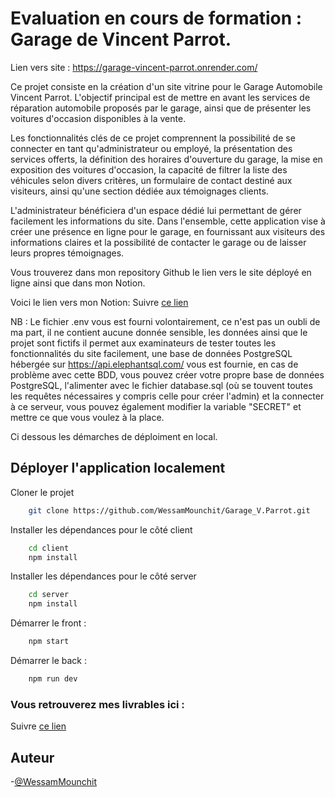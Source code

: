 # Evaluation en cours de formation : Garage de Vincent Parrot.

Lien vers site : https://garage-vincent-parrot.onrender.com/

Ce projet consiste en la création d'un site vitrine pour le Garage Automobile Vincent Parrot. L'objectif principal est de mettre en avant les services de réparation automobile proposés par le garage, ainsi que de présenter les voitures d'occasion disponibles à la vente.

Les fonctionnalités clés de ce projet comprennent la possibilité de se connecter en tant qu'administrateur ou employé, la présentation des services offerts, la définition des horaires d'ouverture du garage, la mise en exposition des voitures d'occasion, la capacité de filtrer la liste des véhicules selon divers critères, un formulaire de contact destiné aux visiteurs, ainsi qu'une section dédiée aux témoignages clients.

L'administrateur bénéficiera d'un espace dédié lui permettant de gérer facilement les informations du site. Dans l'ensemble, cette application vise à créer une présence en ligne pour le garage, en fournissant aux visiteurs des informations claires et la possibilité de contacter le garage ou de laisser leurs propres témoignages.

Vous trouverez dans mon repository Github le lien vers le site déployé en ligne ainsi que dans mon Notion.

Voici le lien vers mon Notion: Suivre [ce lien](https://pickled-raincoat-f6b.notion.site/D-velopper-l-application-web-Garage-Vincent-Parrot-6067ef53e06e4f2abd79fb53bf52d0ae)

NB : Le fichier .env vous est fourni volontairement, ce n'est pas un oubli de ma part,
il ne contient aucune donnée sensible, les données ainsi que le projet sont fictifs
il permet aux examinateurs de tester toutes les fonctionnalités du site facilement,
une base de données PostgreSQL hébergée sur https://api.elephantsql.com/ vous est fournie,
en cas de problème avec cette BDD, vous pouvez créer votre propre base de données PostgreSQL,
l'alimenter avec le fichier database.sql (où se touvent toutes les requêtes
nécessaires y compris celle pour créer l'admin) et la connecter à ce serveur,
vous pouvez également modifier la variable "SECRET" et mettre ce que vous voulez à la place.

Ci dessous les démarches de déploiment en local.

## Déployer l'application localement

Cloner le projet

```bash
    git clone https://github.com/WessamMounchit/Garage_V.Parrot.git
```

Installer les dépendances pour le côté client

```bash
    cd client
    npm install
```

Installer les dépendances pour le côté server

```bash
    cd server
    npm install
```

Démarrer le front :

```bash
    npm start
```

Démarrer le back :

```bash
    npm run dev
```

### Vous retrouverez mes livrables ici :

Suivre [ce lien](https://pickled-raincoat-f6b.notion.site/D-velopper-l-application-web-Garage-Vincent-Parrot-6067ef53e06e4f2abd79fb53bf52d0ae)

## Auteur

-[@WessamMounchit](https://github.com/WessamMounchit/Garage_V.Parrot)
